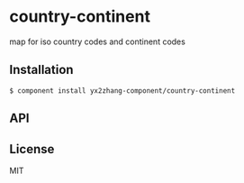 
# country-continent

  map for iso country codes and continent codes

## Installation

    $ component install yx2zhang-component/country-continent

## API

   

## License

  MIT
